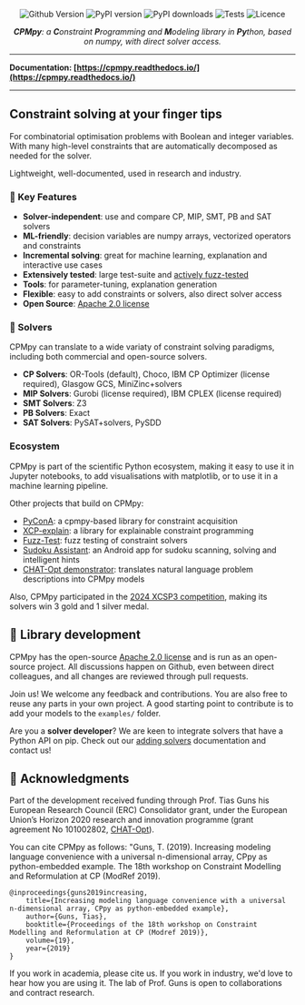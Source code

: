 <div align="center">

![Github Version](https://img.shields.io/github/v/release/CPMpy/cpmpy?label=Github%20Release&logo=github)
![PyPI version](https://img.shields.io/pypi/v/cpmpy?color=blue&label=Pypi%20version&logo=pypi&logoColor=white)
![PyPI downloads](https://img.shields.io/pypi/dm/cpmpy?label=Pypi%20Downloads&logo=pypi&logoColor=white)
![Tests](https://github.com/CPMpy/cpmpy/actions/workflows/python-test.yml/badge.svg)
![Licence](https://img.shields.io/github/license/CPMpy/cpmpy?label=Licence)
</div>

<p align="center">
    <i><b>CPMpy</b>: a <b>C</b>onstraint <b>P</b>rogramming and <b>M</b>odeling library in <b>Py</b>thon, based on numpy, with direct solver access.</i>
</p>

---

**Documentation: [https://cpmpy.readthedocs.io/](https://cpmpy.readthedocs.io/)**

---

## Constraint solving at your finger tips

For combinatorial optimisation problems with Boolean and integer variables. With many high-level constraints that are automatically decomposed as needed for the solver.

Lightweight, well-documented, used in research and industry. 

### 🔑 Key Features

* **Solver-independent**: use and compare CP, MIP, SMT, PB and SAT solvers
* **ML-friendly**: decision variables are numpy arrays, vectorized operators and constraints
* **Incremental solving**: great for machine learning, explanation and interactive use cases
* **Extensively tested**: large test-suite and <a href="https://github.com/CPMpy/fuzz-test">actively fuzz-tested</a>
* **Tools**: for parameter-tuning, explanation generation
* **Flexible**: easy to add constraints or solvers, also direct solver access
* **Open Source**: [Apache 2.0 license]( https://github.com/cpmpy/cpmpy/blob/master/LICENSE)

### 🔩 Solvers

CPMpy can translate to a wide variaty of constraint solving paradigms, including both commercial and open-source solvers.

* **CP Solvers**: OR-Tools (default), Choco, IBM CP Optimizer (license required), Glasgow GCS, MiniZinc+solvers
* **MIP Solvers**: Gurobi (license required), IBM CPLEX (license required)
* **SMT Solvers**: Z3
* **PB Solvers**: Exact
* **SAT Solvers**: PySAT+solvers, PySDD

### Ecosystem

CPMpy is part of the scientific Python ecosystem, making it easy to use it in Jupyter notebooks, to add visualisations with matplotlib, or to use it in a machine learning pipeline.

Other projects that build on CPMpy:
* [PyConA](https://github.com/CPMpy/pyconA): a cpmpy-based library for constraint acquisition
* [XCP-explain](https://github.com/CPMpy/XCP-explain): a library for explainable constraint programming
* [Fuzz-Test](https://github.com/CPMpy/fuzz-test): fuzz testing of constraint solvers
* [Sudoku Assistant](https://sudoku-assistant.cs.kuleuven.be): an Android app for sudoku scanning, solving and intelligent hints
* [CHAT-Opt demonstrator](https://chatopt.cs.kuleuven.be): translates natural language problem descriptions into CPMpy models

Also, CPMpy participated in the [2024 XCSP3 competition](https://www.xcsp.org/2024/2024-xcsp3-competition.html), making its solvers win 3 gold and 1 silver medal.

## 🔧 Library development

CPMpy has the open-source [Apache 2.0 license]( https://github.com/cpmpy/cpmpy/blob/master/LICENSE) and is run as an open-source project. All discussions happen on Github, even between direct colleagues, and all changes are reviewed through pull requests. 

Join us! We welcome any feedback and contributions. You are also free to reuse any parts in your own project. A good starting point to contribute is to add your models to the `examples/` folder.

Are you a **solver developer**? We are keen to integrate solvers that have a Python API on pip. Check out our [adding solvers](https://cpmpy.readthedocs.io/en/latest/adding_solver.html) documentation and contact us!

## 🙏 Acknowledgments

Part of the development received funding through Prof. Tias Guns his European Research Council (ERC) Consolidator grant, under the European Union’s Horizon 2020 research and innovation programme (grant agreement No 101002802, [CHAT-Opt](https://people.cs.kuleuven.be/~tias.guns/chat-opt.html)).

You can cite CPMpy as follows: "Guns, T. (2019). Increasing modeling language convenience with a universal n-dimensional array, CPpy as python-embedded example. The 18th workshop on Constraint Modelling and Reformulation at CP (ModRef 2019).

```
@inproceedings{guns2019increasing,
    title={Increasing modeling language convenience with a universal n-dimensional array, CPpy as python-embedded example},
    author={Guns, Tias},
    booktitle={Proceedings of the 18th workshop on Constraint Modelling and Reformulation at CP (Modref 2019)},
    volume={19},
    year={2019}
}
```

If you work in academia, please cite us. If you work in industry, we'd love to hear how you are using it. The lab of Prof. Guns is open to collaborations and contract research.